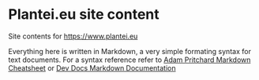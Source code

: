 # Plantei.eu site content
Site contents for https://www.plantei.eu

Everything here is written in Markdown, a very simple formating syntax for text documents. 
For a syntax reference refer to [Adam Pritchard Markdown Cheatsheet](https://github.com/adam-p/markdown-here/wiki/Markdown-Cheatsheet) or [Dev Docs Markdown Documentation](http://devdocs.io/markdown/)

